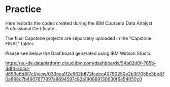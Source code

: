 # Practice

Here records the codes created during the IBM Coursera Data Analyst Professional Certificate.

The final Capstone projects are separately uploaded in the "Capstone FINAL" folder.   

Please see below the Dashboard generated using IBM Watson Studio.   

https://eu-de.dataplatform.cloud.ibm.com/dashboards/94a82d0f-705b-4df4-ac4d-d693e6d8f7cf/view/033eca1f2e962fdf72fcdce40790250e2b3f7058e3bb870a888d7b4907677897a8694597c82a180889130630f6e54050c0
